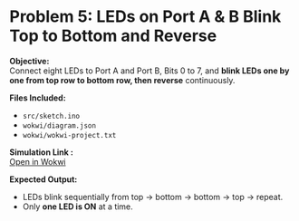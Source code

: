 # Problem 5: LEDs on Port A & B Blink Top to Bottom and Reverse

**Objective:**  
Connect eight LEDs to Port A and Port B, Bits 0 to 7, and **blink LEDs one by one from top row to bottom row, then reverse** continuously.

**Files Included:**  
- `src/sketch.ino`  
- `wokwi/diagram.json`  
- `wokwi/wokwi-project.txt`  

**Simulation Link :**  
[Open in Wokwi](https://wokwi.com/projects/443686747582371841)

**Expected Output:**  
- LEDs blink sequentially from top → bottom → bottom → top → repeat.  
- Only **one LED is ON** at a time.
